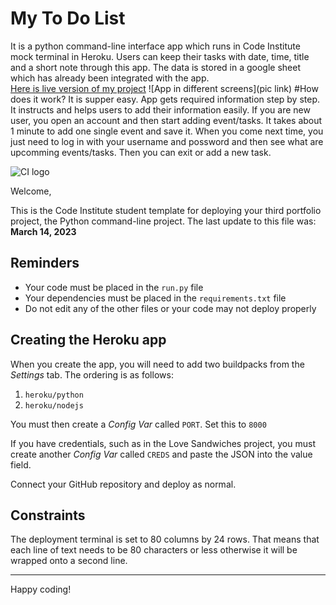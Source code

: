 # My To Do List
It is a python command-line interface app which runs in Code Institute mock terminal in Heroku. Users can keep their tasks with date, time, title and a short note through this app. The data is stored in a google sheet which has already been integrated with the app.<br>
[Here is live version of my project](link)
![App in different screens](pic link)
#How does it work?
It is supper easy. App gets required information step by step. It instructs and helps users to add their information easily. If you are new user, you open an account and then start adding event/tasks. It takes about 1 minute to add one single event and save it. When you come next time, you just need to log in with your username and possword and then see what are upcomming events/tasks. Then you can exit or add a new task.
 







![CI logo](https://codeinstitute.s3.amazonaws.com/fullstack/ci_logo_small.png)

Welcome,

This is the Code Institute student template for deploying your third portfolio project, the Python command-line project. The last update to this file was: **March 14, 2023**

## Reminders

- Your code must be placed in the `run.py` file
- Your dependencies must be placed in the `requirements.txt` file
- Do not edit any of the other files or your code may not deploy properly

## Creating the Heroku app

When you create the app, you will need to add two buildpacks from the _Settings_ tab. The ordering is as follows:

1. `heroku/python`
2. `heroku/nodejs`

You must then create a _Config Var_ called `PORT`. Set this to `8000`

If you have credentials, such as in the Love Sandwiches project, you must create another _Config Var_ called `CREDS` and paste the JSON into the value field.

Connect your GitHub repository and deploy as normal.

## Constraints

The deployment terminal is set to 80 columns by 24 rows. That means that each line of text needs to be 80 characters or less otherwise it will be wrapped onto a second line.

---

Happy coding!
